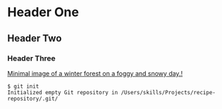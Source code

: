 # Header One
## Header Two
### Header Three

[Minimal image of a winter forest on a foggy and snowy day.!](https://unsplash.com/photos/a-black-and-white-photo-of-a-snow-covered-forest-dkOSkTXwGHw)

```
$ git init
Initialized empty Git repository in /Users/skills/Projects/recipe-repository/.git/
```
